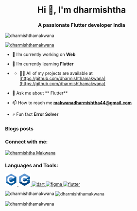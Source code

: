 
<h1 align="center">Hi 👋, I'm dharmishtha</h1>
<h3 align="center">A passionate  Flutter developer India</h3>

<p align="left"> <img src="https://komarev.com/ghpvc/?username=dharmishthamakwana&label=Profile%20views&color=0e75b6&style=flat" alt="dharmishthamakwana" /> </p>

<p align="left"> <a href="https://github.com/ryo-ma/github-profile-trophy"><img src="https://github-profile-trophy.vercel.app/?username=dharmishthamakwana" alt="dharmishthamakwana" /></a> </p>

- 🔭 I’m currently working on **Web**

- 🌱 I’m currently learning **Flutter**

- - 👨‍💻 All of my projects are available at [https://github.com/dharmishthamakwana](https://github.com/dharmishthamakwana)


- 💬 Ask me about ** Flutter**


- 📫 How to reach me **makwanadharmishtha44@gmail.com**

- ⚡ Fun fact **Error Solver**

### Blogs posts

<h3 align="left">Connect with me:</h3>
<p align="left">
<a href="https://www.linkedin.com/in/dharmishtha-makwana/" target="blank"><img align="center" src="https://raw.githubusercontent.com/rahuldkjain/github-profile-readme-generator/master/src/images/icons/Social/linked-in-alt.svg" alt="dharmishtha Makwana" height="30" width="40" /></a>
</p>

<h3 align="left">Languages and Tools:</h3>
<p align="left"> <a href="https://www.cprogramming.com/" target="_blank" rel="noreferrer"> <img src="https://raw.githubusercontent.com/devicons/devicon/master/icons/c/c-original.svg" alt="c" width="40" height="40"/> </a> <a href="https://www.w3schools.com/cpp/" target="_blank" rel="noreferrer"> <img src="https://raw.githubusercontent.com/devicons/devicon/master/icons/cplusplus/cplusplus-original.svg" alt="cplusplus" width="40" height="40"/> </a> <a href="https://dart.dev" target="_blank" rel="noreferrer"> <img src="https://www.vectorlogo.zone/logos/dartlang/dartlang-icon.svg" alt="dart" width="40" height="40"/> </a> <a href="https://www.figma.com/" target="_blank" rel="noreferrer"> <img src="https://www.vectorlogo.zone/logos/figma/figma-icon.svg" alt="figma" width="40" height="40"/> </a> <a href="https://flutter.dev" target="_blank" rel="noreferrer"> <img src="https://www.vectorlogo.zone/logos/flutterio/flutterio-icon.svg" alt="flutter" width="40" height="40"/> </a> </p>

<p><img align="left" src="https://github-readme-stats.vercel.app/api/top-langs?username=dharmishthamakwana&show_icons=true&locale=en&layout=compact" alt="dharmishthamakwana" /></p>

<p>&nbsp;<img align="center" src="https://github-readme-stats.vercel.app/api?username=dharmishthamakwana&show_icons=true&locale=en" alt="dharmishthamakwana" /></p>

<p><img align="center" src="https://github-readme-streak-stats.herokuapp.com/?user=dharmishthamakwana&" alt="dharmishthamakwana" /></p>
